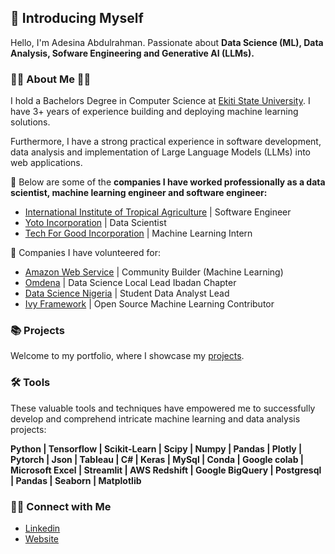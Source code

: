 ## 🙋 Introducing Myself
Hello, I'm Adesina Abdulrahman. Passionate about  **Data Science (ML), Data Analysis, Sofware Engineering and Generative AI (LLMs).** 

### 👨‍🎓 About Me 💼🎒
I hold a Bachelors Degree in Computer Science at [Ekiti State University](https://portal.eksu.ng/). I have 3+ years of experience building and deploying machine learning solutions. 

Furthermore, I have a strong practical experience in software development, data analysis and implementation of Large Language Models (LLMs) into web applications.

🔭 Below are some of the **companies I have worked professionally as a data scientist, machine learning engineer and software engineer:**

  - [International Institute of Tropical Agriculture](https://www.iita.org/) | Software Engineer
  - [Yoto Incorporation](https://find-and-update.company-information.service.gov.uk/company/09542062) | Data Scientist
  - [Tech For Good Incorporation](https://www.techforgoodinc.org/) | Machine Learning Intern

🔭 Companies I have volunteered for:
  - [Amazon Web Service](https://aws.amazon.com/developer/community/community-builders/community-builders-directory/) | Community Builder (Machine Learning)
  - [Omdena](https://www.omdena.com/) | Data Science Local Lead Ibadan Chapter
  - [Data Science Nigeria](https://datasciencenigeria.org/) | Student Data Analyst Lead
  - [Ivy Framework](https://github.com/ivy-llc) | Open Source Machine Learning Contributor

### 📚 Projects
Welcome to my portfolio, where I showcase my [projects]().

### 🛠️ Tools
These valuable tools and techniques have empowered me to successfully develop and comprehend intricate machine learning and data analysis projects:

**Python | Tensorflow | Scikit-Learn | Scipy | Numpy | Pandas | Plotly | Pytorch | Json | Tableau | C# | Keras | MySql | Conda | Google colab | Microsoft Excel | Streamlit | AWS Redshift | Google BigQuery | Postgresql | Pandas | Seaborn | Matplotlib**

### 👋🏻 Connect with Me
- [Linkedin]()
- [Website]()
